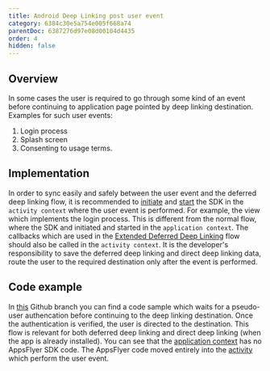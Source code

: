 ```yaml
---
title: Android Deep Linking post user event
category: 6384c30e5a754e005f668a74
parentDoc: 6387276d97e08d00104d4435
order: 4
hidden: false
---
```


## Overview
In some cases the user is required to go through some kind of an event before continuing to application page pointed by deep linking destination.
Examples for such user events:
1. Login process
2. Splash screen 
3. Consenting to usage terms.

## Implementation
In order to sync easily and safely between the user event and the deferred deep linking flow, it is recommended to [initiate](https://dev.appsflyer.com/hc/docs/integrate-android-sdk#initializing-the-android-sdk) and [start](https://dev.appsflyer.com/hc/docs/integrate-android-sdk#deferring-sdk-start) the SDK in the `activity context` where the user event is performed. For example, the view which implements the login process. This is different from the normal flow, where the SDK and initiated and started in the `application context`. 
The callbacks which are used in the [Extended Deferred Deep Linking](dl_android_ocds_ddl) flow should also be called in the `activity context`.
It is the developer's responsibility to save the deferred deep linking and direct deep linking data, route the user to the required destination only after the event is performed.

## Code example
In [this](https://github.com/AppsFlyerSDK/appsflyer-onelink-android-sample-apps/tree/DDL_after_Login/java/basic_app) Github branch you can find a code sample which waits for a pseudo-user authencation before continuing to the deep linking destination. Once the authentication is verified, the user is directed to the destination. This flow is relevant for both deferred deep linking and direct deep linking (when the app is already installed).
You can see that the [application context](https://github.com/AppsFlyerSDK/appsflyer-onelink-android-sample-apps/blob/8dcb03c48199d5123e776463ae74e7dd274c6fdc/java/basic_app/app/src/main/java/com/appsflyer/onelink/appsflyeronelinkbasicapp/AppsflyerBasicApp.java#L11) has no AppsFlyer SDK code. The AppsFlyer code moved entirely into the [activity](https://github.com/AppsFlyerSDK/appsflyer-onelink-android-sample-apps/blob/8dcb03c48199d5123e776463ae74e7dd274c6fdc/java/basic_app/app/src/main/java/com/appsflyer/onelink/appsflyeronelinkbasicapp/LoginActivity.java#L29) which perform the user event.
